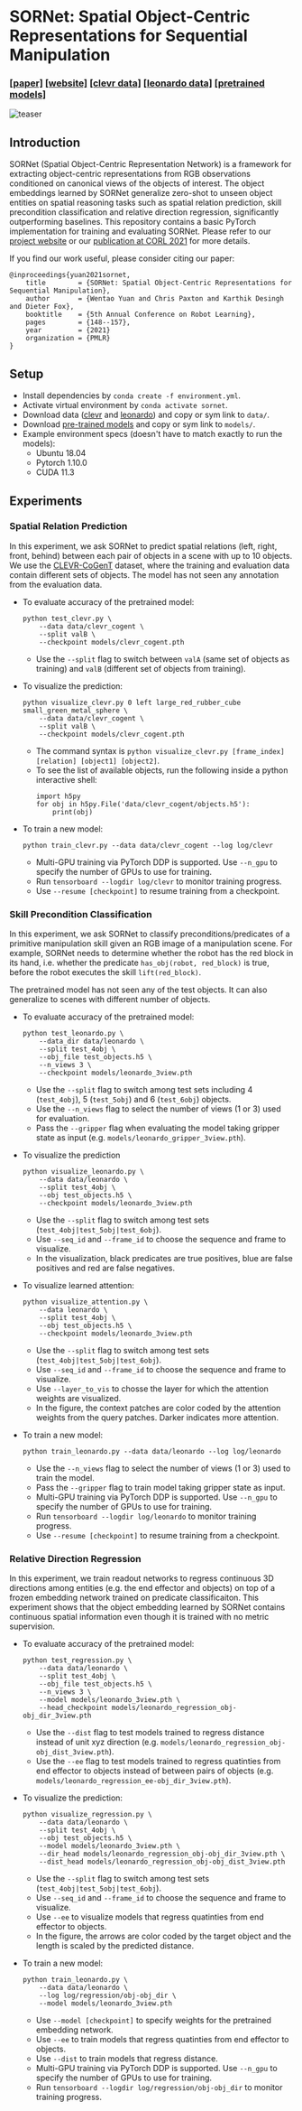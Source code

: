 # SORNet: Spatial Object-Centric Representations for Sequential Manipulation
### [[paper]](https://arxiv.org/abs/2109.03891) [[website]](https://wentaoyuan.github.io/sornet) [[clevr data]](https://drive.google.com/drive/folders/1Shgm4IjBYyupu7376uzcs9X7rArm10ui) [[leonardo data]](https://drive.google.com/drive/folders/1YsYkvSTM8rqkyPAmEnbmwu6J6_R4qq2V) [[pretrained models]](https://drive.google.com/drive/folders/1kXPBnQI46VxQfAEqoaCeFLZfRn8HH3at)
![teaser](figures/teaser.png)

## Introduction
SORNet (Spatial Object-Centric Representation Network) is a framework for extracting object-centric representations from RGB observations conditioned on canonical views of the objects of interest. The object embeddings learned by SORNet generalize zero-shot to unseen object entities on spatial reasoning tasks such as spatial relation prediction, skill precondition classification and relative direction regression, significantly outperforming baselines. This repository contains a basic PyTorch implementation for training and evaluating SORNet. Please refer to our [project website](https://wentaoyuan.github.io/sornet) or our [publication at CORL 2021](https://arxiv.org/abs/2109.03891) for more details.

If you find our work useful, please consider citing our paper:
```
@inproceedings{yuan2021sornet,
    title        = {SORNet: Spatial Object-Centric Representations for Sequential Manipulation},
    author       = {Wentao Yuan and Chris Paxton and Karthik Desingh and Dieter Fox},
    booktitle    = {5th Annual Conference on Robot Learning},
    pages        = {148--157},
    year         = {2021}
    organization = {PMLR}
}
```

## Setup
- Install dependencies by `conda create -f environment.yml`.
- Activate virtual environment by `conda activate sornet`.
- Download data ([clevr](https://drive.google.com/drive/folders/1Shgm4IjBYyupu7376uzcs9X7rArm10ui) and [leonardo](https://drive.google.com/drive/folders/1YsYkvSTM8rqkyPAmEnbmwu6J6_R4qq2V)) and copy or sym link to `data/`.
- Download [pre-trained models](https://drive.google.com/drive/folders/1kXPBnQI46VxQfAEqoaCeFLZfRn8HH3at) and copy or sym link to `models/`.
- Example environment specs (doesn't have to match exactly to run the models):
    - Ubuntu 18.04
    - Pytorch 1.10.0
    - CUDA 11.3

## Experiments
### Spatial Relation Prediction
In this experiment, we ask SORNet to predict spatial relations (left, right, front, behind) between each pair of objects in a scene with up to 10 objects. We use the [CLEVR-CoGenT](https://cs.stanford.edu/people/jcjohns/clevr) dataset, where the training and evaluation data contain different sets of objects. The model has not seen any annotation from the evaluation data.

- To evaluate accuracy of the pretrained model:
    ```
    python test_clevr.py \
        --data data/clevr_cogent \
        --split valB \
        --checkpoint models/clevr_cogent.pth
    ```
    - Use the `--split` flag to switch between `valA` (same set of objects as training) and `valB` (different set of objects from training).

- To visualize the prediction:
    ```
    python visualize_clevr.py 0 left large_red_rubber_cube small_green_metal_sphere \
        --data data/clevr_cogent \
        --split valB \
        --checkpoint models/clevr_cogent.pth
    ```
    - The command syntax is `python visualize_clevr.py [frame_index] [relation] [object1] [object2]`.
    - To see the list of available objects, run the following inside a python interactive shell:
        ```
        import h5py             
        for obj in h5py.File('data/clevr_cogent/objects.h5'):
            print(obj)
        ```

- To train a new model:
    ```
    python train_clevr.py --data data/clevr_cogent --log log/clevr
    ```
    - Multi-GPU training via PyTorch DDP is supported. Use `--n_gpu` to specify the number of GPUs to use for training.
    - Run `tensorboard --logdir log/clevr` to monitor training progress.
    - Use `--resume [checkpoint]` to resume training from a checkpoint.

### Skill Precondition Classification
In this experiment, we ask SORNet to classify preconditions/predicates of a primitive manipulation skill given an RGB image of a manipulation scene. For example, SORNet needs to determine whether the robot has the red block in its hand, i.e. whether the predicate `has_obj(robot, red_block)` is true, before the robot executes the skill `lift(red_block)`.

The pretrained model has not seen any of the test objects. It can also generalize to scenes with different number of objects.

- To evaluate accuracy of the pretrained model:
    ```
    python test_leonardo.py \
        --data_dir data/leonardo \
        --split test_4obj \
        --obj_file test_objects.h5 \
        --n_views 3 \
        --checkpoint models/leonardo_3view.pth
    ```
    - Use the `--split` flag to switch among test sets including 4 (`test_4obj`), 5 (`test_5obj`) and 6 (`test_6obj`) objects.
    - Use the `--n_views` flag to select the number of views (1 or 3) used for evaluation.
    - Pass the `--gripper` flag when evaluating the model taking gripper state as input (e.g. `models/leonardo_gripper_3view.pth`).

- To visualize the prediction
    ```
    python visualize_leonardo.py \
        --data data/leonardo \
        --split test_4obj \
        --obj test_objects.h5 \
        --checkpoint models/leonardo_3view.pth
    ```
    - Use the `--split` flag to switch among test sets (`test_4obj|test_5obj|test_6obj`).
    - Use `--seq_id` and `--frame_id` to choose the sequence and frame to visualize.
    - In the visualization, black predicates are true positives, blue are false positives and red are false negatives.

- To visualize learned attention:
    ```
    python visualize_attention.py \
        --data leonardo \
        --split test_4obj \
        --obj test_objects.h5 \
        --checkpoint models/leonardo_3view.pth
    ```
    - Use the `--split` flag to switch among test sets (`test_4obj|test_5obj|test_6obj`).
    - Use `--seq_id` and `--frame_id` to choose the sequence and frame to visualize.
    - Use `--layer_to_vis` to chosse the layer for which the attention weights are visualized.
    - In the figure, the context patches are color coded by the attention weights from the query patches. Darker indicates more attention.

- To train a new model:
    ```
    python train_leonardo.py --data data/leonardo --log log/leonardo
    ```
    - Use the `--n_views` flag to select the number of views (1 or 3) used to train the model.
    - Pass the `--gripper` flag to train model taking gripper state as input.
    - Multi-GPU training via PyTorch DDP is supported. Use `--n_gpu` to specify the number of GPUs to use for training.
    - Run `tensorboard --logdir log/leonardo` to monitor training progress.
    - Use `--resume [checkpoint]` to resume training from a checkpoint.

### Relative Direction Regression
In this experiment, we train readout networks to regress continuous 3D directions among entities (e.g. the end effector and objects) on top of a frozen embedding network trained on predicate classificaiton. This experiment shows that the object embedding learned by SORNet contains continuous spatial information even though it is trained with no metric supervision.

- To evaluate accuracy of the pretrained model:
    ```
    python test_regression.py \
        --data data/leonardo \
        --split test_4obj \
        --obj_file test_objects.h5 \
        --n_views 3 \
        --model models/leonardo_3view.pth \
        --head_checkpoint models/leonardo_regression_obj-obj_dir_3view.pth
    ```
    - Use the `--dist` flag to test models trained to regress distance instead of unit xyz direction (e.g. `models/leonardo_regression_obj-obj_dist_3view.pth`).
    - Use the `--ee` flag to test models trained to regress quatinties from end effector to objects instead of between pairs of objects (e.g. `models/leonardo_regression_ee-obj_dir_3view.pth`).

- To visualize the prediction:
    ```
    python visualize_regression.py \
        --data data/leonardo \
        --split test_4obj \
        --obj test_objects.h5 \
        --model models/leonardo_3view.pth \
        --dir_head models/leonardo_regression_obj-obj_dir_3view.pth \
        --dist_head models/leonardo_regression_obj-obj_dist_3view.pth
    ```
    - Use the `--split` flag to switch among test sets (`test_4obj|test_5obj|test_6obj`).
    - Use `--seq_id` and `--frame_id` to choose the sequence and frame to visualize.
    - Use `--ee` to visualize models that regress quatinties from end effector to objects.
    - In the figure, the arrows are color coded by the target object and the length is scaled by the predicted distance.

- To train a new model:
    ```
    python train_leonardo.py \
        --data data/leonardo \
        --log log/regression/obj-obj_dir \
        --model models/leonardo_3view.pth
    ```
    - Use `--model [checkpoint]` to specify weights for the pretrained embedding network.
    - Use `--ee` to train models that regress quatinties from end effector to objects.
    - Use `--dist` to train models that regress distance.
    - Multi-GPU training via PyTorch DDP is supported. Use `--n_gpu` to specify the number of GPUs to use for training.
    - Run `tensorboard --logdir log/regression/obj-obj_dir` to monitor training progress.
